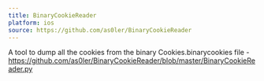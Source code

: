```yaml
---
title: BinaryCookieReader
platform: ios
source: https://github.com/as0ler/BinaryCookieReader
---
```


A tool to dump all the cookies from the binary Cookies.binarycookies file - <https://github.com/as0ler/BinaryCookieReader/blob/master/BinaryCookieReader.py>
